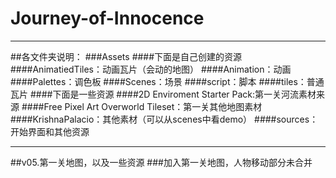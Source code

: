 # Journey-of-Innocence


---
##各文件夹说明：
###Assets
####下面是自己创建的资源
####AnimatiedTiles：动画瓦片（会动的地图）
####Animation：动画
####Palettes：调色板
####Scenes：场景
####script：脚本
####tiles：普通瓦片
####下面是一些资源
####2D Enviroment Starter Pack:第一关河流素材来源
####Free Pixel Art Overworld Tileset：第一关其他地图素材
####KrishnaPalacio：其他素材（可以从scenes中看demo）
####sources：开始界面和其他资源

---
##v05.第一关地图，以及一些资源
###加入第一关地图，人物移动部分未合并